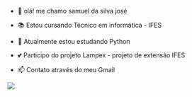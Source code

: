 - 👋 olá! me chamo samuel da silva josé
- 📚 Estou cursando Técnico em informática - IFES 
- 🌱 Atualmente estou estudando Python
- 💕 Participo do projeto Lampex - projeto de extensão IFES

- 📫 Contato através do meu Gmail
<div>
  <a href = "mailto:samueljob020@gmail.com"><img src="https://img.shields.io/badge/-Gmail-%23333?style=for-the-badge&logo=gmail&logoColor=white" target="_blank"></a>
<!---
samueldasilvajose/samueldasilvajose is a ✨ special ✨ repository because its `README.md` (this file) appears on your GitHub profile.
You can click the Preview link to take a look at your changes.
--->
